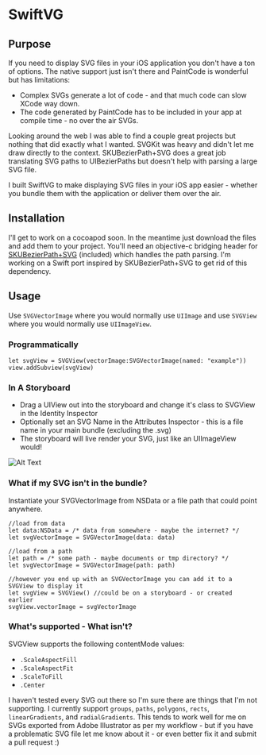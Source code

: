 # SwiftVG
## Purpose
If you need to display SVG files in your iOS application you don't have a ton of options.  The native support just isn't there and PaintCode is wonderful but has limitations:

+ Complex SVGs generate a lot of code - and that much code can slow XCode way down.
+ The code generated by PaintCode has to be included in your app at compile time - no over the air SVGs.

Looking around the web I was able to find a couple great projects but nothing that did exactly what I wanted.  SVGKit was heavy and didn't let me draw directly to the context.  SKUBezierPath+SVG does a great job translating SVG paths to UIBezierPaths but doesn't help with parsing a large SVG file.

I built SwiftVG to make displaying SVG files in your iOS app easier - whether you bundle them with the application or deliver them over the air.

## Installation

I'll get to work on a cocoapod soon.  In the meantime just download the files and add them to your project.  You'll need an objective-c bridging header for [SKUBezierPath+SVG](https://github.com/ap4y/UIBezierPath-SVG) (included) which handles the path parsing.  I'm working on a Swift port inspired by SKUBezierPath+SVG to get rid of this dependency.

## Usage

Use `SVGVectorImage` where you would normally use `UIImage` and use `SVGView` where you would normally use `UIImageView`.

### Programmatically

    let svgView = SVGView(vectorImage:SVGVectorImage(named: "example"))
    view.addSubview(svgView)

### In A Storyboard

+ Drag a UIView out into the storyboard and change it's class to SVGView in the Identity Inspector
+ Optionally set an SVG Name in the Attributes Inspector - this is a file name in your main bundle (excluding the .svg)
+ The storyboard will live render your SVG, just like an UIImageView would!

![Alt Text](http://i.imgur.com/vKx4ux4.png)

### What if my SVG isn't in the bundle?

Instantiate your SVGVectorImage from NSData or a file path that could point anywhere.

    //load from data
    let data:NSData = /* data from somewhere - maybe the internet? */
    let svgVectorImage = SVGVectorImage(data: data)

    //load from a path
    let path = /* some path - maybe documents or tmp directory? */
    let svgVectorImage = SVGVectorImage(path: path)

    //however you end up with an SVGVectorImage you can add it to a SVGView to display it
    let svgView = SVGView() //could be on a storyboard - or created earlier
    svgView.vectorImage = svgVectorImage

### What's supported - What isn't?

SVGView supports the following contentMode values:
+ `.ScaleAspectFill`
+ `.ScaleAspectFit`
+ `.ScaleToFill`
+ `.Center`

I haven't tested every SVG out there so I'm sure there are things that I'm not supporting.  I currently support `groups`, `paths`, `polygons`, `rects`, `linearGradients`, and `radialGradients`.  This tends to work well for me on SVGs exported from Adobe Illustrator as per my workflow - but if you have a problematic SVG file let me know about it - or even better fix it and submit a pull request :)
